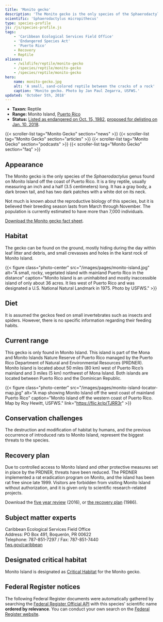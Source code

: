 ```yaml
---
title: 'Monito gecko'
description: 'The Monito gecko is the only species of the Sphaerodactylus genus found on Monito Island off the coast of Puerto Rico. It is a tiny reptile, usually measuring an inch and a half (3.5 centimeters) long. It has a gray body, a dark brown tail, and has two dark patches with a white dot on its neck.'
scientific: 'Sphaerodactylus micropithecus'
type: species-profile
js: /js/species-profile.js
tags:
    - 'Caribbean Ecological Services Field Office'
    - 'Endangered Species Act'
    - 'Puerto Rico'
    - Recovery
    - Reptile
aliases:
    - /wildlife/reptile/monito-gecko
    - /species/reptile/monito-gecko
    - /species/reptile/monito-gecko
hero:
    name: monito-gecko.jpg
    alt: 'A small, sand-colored reptile between the cracks of a rock'
    caption: 'Monito gecko. Photo by Jan Paul Zegarra, USFWS.'
updated: 'October 5th, 2018'
---
```


- **Taxon:** Reptile
- **Range:** Monito Island, [Puerto Rico](/puerto-rico)
- **Status:** [Listed as endangered on Oct. 15, 1982](https://ecos.fws.gov/docs/federal_register/fr638.pdf), [proposed for delisting on Jan. 10, 2018](https://www.gpo.gov/fdsys/pkg/FR-2018-01-10/pdf/2018-00207.pdf).

{{< scroller-list tag="Monito Gecko" section="news" >}}
{{< scroller-list tag="Monito Gecko" section="articles" >}}
{{< scroller-list tag="Monito Gecko" section="podcasts" >}}
{{< scroller-list tag="Monito Gecko" section="faq" >}}

## Appearance

The Monito gecko is the only species of the *Sphaerodactylus* genus found on Monito Island off the coast of Puerto Rico. It is a tiny reptile, usually measuring an inch and a half (3.5 centimeters) long. It has a gray body, a dark brown tail, and has two dark patches with a white dot on its neck.

Not much is known about the reproductive biology of this species, but it is believed their breeding season lasts from March through November. The population is currently estimated to have more than 7,000 individuals.

[Download the Monito gecko fact sheet](/pdf/fact-sheet/monito-gecko.pdf).

## Habitat

The gecko can be found on the ground, mostly hiding during the day within leaf litter and debris, and small crevasses and holes in the karst rock of Monito Island.

{{< figure class="photo-center" src="/images/pages/monito-island.jpg" alt="A small, rocky, vegetated island with mainland Puerto Rico in the distance" caption="Monito Island is an uninhabited and mostly inaccessible island of only about 36 acres. It lies west of Puerto Rico and was designated a U.S. National Natural Landmark in 1975. Photo by USFWS." >}}

## Diet

It is assumed the geckos feed on small invertebrates such as insects and spiders. However, there is no specific information regarding their feeding habits.

## Current range

This gecko is only found in Monito Island. This island is part of the Mona and Monito Islands Nature Reserve of Puerto Rico managed by the Puerto Rico Department of Natural and Environmental Resources (PRDNER).  Monito Island is located about 50 miles (80 km) west of Puerto Rico’s mainland and 3 miles (5 km) northwest of Mona Island. Both islands are located between Puerto Rico and the Dominican Republic.

{{< figure class="photo-center" src="/images/pages/monito-island-locator-map.jpg" alt="A map showing Monito Island off the west coast of mainland Puerto Rico" caption="Monito Island off the western coast of Puerto Rico. Map by Roy Hewitt, USFWS." link="https://flic.kr/p/TJRR3r" >}}

## Conservation challenges

The destruction and modification of habitat by humans, and the previous occurrence of introduced rats to Monito Island, represent the biggest threats to the species.

## Recovery plan

Due to controlled access to Monito Island and other protective measures set in place by the PRDNER, threats have been reduced. The PRDNER implemented a rat eradication program on Monito, and the island has been rat free since late 1999.  Visitors are forbidden from visiting Monito Island without authorization, and it is given only to scientific research-related projects.

Download the [five year review](https://ecos.fws.gov/docs/five_year_review/doc4812.pdf) (2016), or [the recovery plan](https://ecos.fws.gov/docs/recovery_plan/860327a.pdf) (1986).

## Subject matter experts

Caribbean Ecological Services Field Office  
Address: PO Box 491, Boquerón, PR 00622  
Telephone: 787-851-7297 / Fax: 787-851-7440  
[fws.gov/caribbean](https://www.fws.gov/caribbean)

## Designated critical habitat

Monito Island is designated as [Critical Habitat](https://ecos.fws.gov/ecp0/profile/speciesProfile?sId=2200#crithab) for the Monito gecko.

## Federal Register notices

The following Federal Register documents were automatically gathered by searching the [Federal Register Official API](https://www.federalregister.gov/blog/learn/developers) with this species' scientific name **ordered by relevance**. You can conduct your own search on the [Federal Register website](https://www.federalregister.gov/articles/search).
